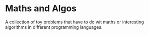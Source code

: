 # Maths and Algos
A collection of toy problems that have to do wit maths or interesting algorithms in different programming languages.
